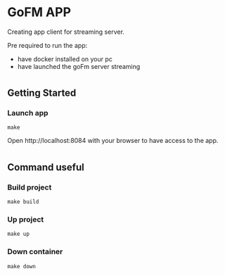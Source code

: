 # GoFM APP

Creating app client for streaming server.

Pre required to run the app:

- have docker installed on your pc
- have launched the goFm server streaming

#

## Getting Started

### Launch app

```
make
```

Open http://localhost:8084 with your browser to have access to the app.

#

## Command useful

### Build project

```
make build
```

### Up project

```
make up
```

### Down container

```
make down
```
